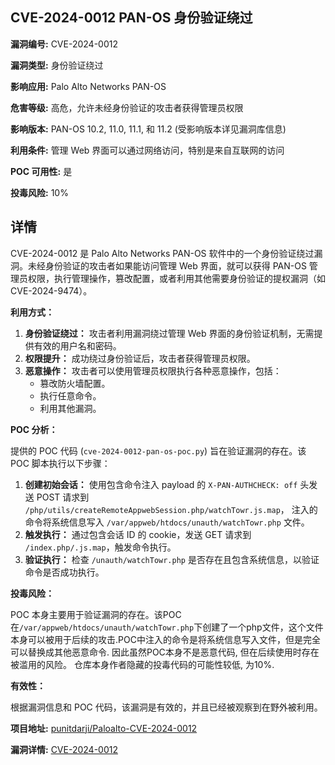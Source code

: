 ## CVE-2024-0012 PAN-OS 身份验证绕过

**漏洞编号:** CVE-2024-0012

**漏洞类型:** 身份验证绕过

**影响应用:** Palo Alto Networks PAN-OS

**危害等级:** 高危，允许未经身份验证的攻击者获得管理员权限

**影响版本:** PAN-OS 10.2, 11.0, 11.1, 和 11.2 (受影响版本详见漏洞库信息)

**利用条件:** 管理 Web 界面可以通过网络访问，特别是来自互联网的访问

**POC 可用性:** 是

**投毒风险:** 10%

## 详情

CVE-2024-0012 是 Palo Alto Networks PAN-OS 软件中的一个身份验证绕过漏洞。未经身份验证的攻击者如果能访问管理 Web 界面，就可以获得 PAN-OS 管理员权限，执行管理操作，篡改配置，或者利用其他需要身份验证的提权漏洞（如 CVE-2024-9474）。

**利用方式：**

1.  **身份验证绕过：** 攻击者利用漏洞绕过管理 Web 界面的身份验证机制，无需提供有效的用户名和密码。
2.  **权限提升：** 成功绕过身份验证后，攻击者获得管理员权限。
3.  **恶意操作：** 攻击者可以使用管理员权限执行各种恶意操作，包括：
    *   篡改防火墙配置。
    *   执行任意命令。
    *   利用其他漏洞。

**POC 分析：**

提供的 POC 代码 (`cve-2024-0012-pan-os-poc.py`) 旨在验证漏洞的存在。该 POC 脚本执行以下步骤：

1.  **创建初始会话：** 使用包含命令注入 payload 的 `X-PAN-AUTHCHECK: off` 头发送 POST 请求到 `/php/utils/createRemoteAppwebSession.php/watchTowr.js.map`， 注入的命令将系统信息写入 `/var/appweb/htdocs/unauth/watchTowr.php` 文件。
2.  **触发执行：** 通过包含会话 ID 的 cookie，发送 GET 请求到 `/index.php/.js.map`，触发命令执行。
3.  **验证执行：** 检查 `/unauth/watchTowr.php` 是否存在且包含系统信息，以验证命令是否成功执行。

**投毒风险：**

POC 本身主要用于验证漏洞的存在。该POC 在`/var/appweb/htdocs/unauth/watchTowr.php`下创建了一个php文件，这个文件本身可以被用于后续的攻击.POC中注入的命令是将系统信息写入文件，但是完全可以替换成其他恶意命令.  因此虽然POC本身不是恶意代码, 但在后续使用时存在被滥用的风险。 仓库本身作者隐藏的投毒代码的可能性较低, 为10%.

**有效性：**

根据漏洞信息和 POC 代码，该漏洞是有效的，并且已经被观察到在野外被利用。

**项目地址:** [punitdarji/Paloalto-CVE-2024-0012](https://github.com/punitdarji/Paloalto-CVE-2024-0012)

**漏洞详情:** [CVE-2024-0012](https://nvd.nist.gov/vuln/detail/CVE-2024-0012)